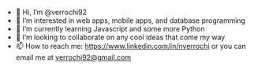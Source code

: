 - 👋 Hi, I’m @verrochi92
- 👀 I’m interested in web apps, mobile apps, and database programming
- 🌱 I’m currently learning Javascript and some more Python
- 💞️ I’m looking to collaborate on any cool ideas that come my way
- 📫 How to reach me: https://www.linkedin.com/in/nverrochi or you can email me at verrochi92@gmail.com

<!---
verrochi92/verrochi92 is a ✨ special ✨ repository because its `README.md` (this file) appears on your GitHub profile.
You can click the Preview link to take a look at your changes.
--->

